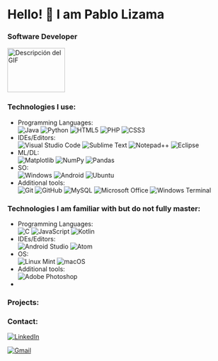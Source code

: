 # Hello! 👋 I am Pablo Lizama 

### Software Developer <br>
<img src="https://media3.giphy.com/media/v1.Y2lkPTc5MGI3NjExZjBvc2J5cWRjaHB3YzZkMXMwd3lpNmZ2b3k0OXh2eWZhcGtoMmh6eiZlcD12MV9pbnRlcm5hbF9naWZfYnlfaWQmY3Q9Zw/1C8bHHJturSx2/giphy.webp" alt="Descripción del GIF" width="130" height="100">
<br>


### Technologies I use:
- Programming Languages: <br>
	![Java](https://img.shields.io/badge/java-%23ED8B00.svg?style=for-the-badge&logo=openjdk&logoColor=white)
	![Python](https://img.shields.io/badge/python-3670A0?style=for-the-badge&logo=python&logoColor=ffdd54)
	![HTML5](https://img.shields.io/badge/html5-%23E34F26.svg?style=for-the-badge&logo=html5&logoColor=white)
	![PHP](https://img.shields.io/badge/php-%23777BB4.svg?style=for-the-badge&logo=php&logoColor=white)
	![CSS3](https://img.shields.io/badge/css3-%231572B6.svg?style=for-the-badge&logo=css3&logoColor=white)
- IDEs/Editors: <br>
	![Visual Studio Code](https://img.shields.io/badge/Visual%20Studio%20Code-0078d7.svg?style=for-the-badge&logo=visual-studio-code&logoColor=white)
	![Sublime Text](https://img.shields.io/badge/sublime_text-%23575757.svg?style=for-the-badge&logo=sublime-text&logoColor=important)
	![Notepad++](https://img.shields.io/badge/Notepad++-90E59A.svg?style=for-the-badge&logo=notepad%2b%2b&logoColor=black)
	![Eclipse](https://img.shields.io/badge/Eclipse-FE7A16.svg?style=for-the-badge&logo=Eclipse&logoColor=white)
- ML/DL: <br>
	![Matplotlib](https://img.shields.io/badge/Matplotlib-%23ffffff.svg?style=for-the-badge&logo=Matplotlib&logoColor=black)
	![NumPy](https://img.shields.io/badge/numpy-%23013243.svg?style=for-the-badge&logo=numpy&logoColor=white)
	![Pandas](https://img.shields.io/badge/pandas-%23150458.svg?style=for-the-badge&logo=pandas&logoColor=white)
- SO: <br>
	![Windows](https://img.shields.io/badge/Windows-0078D6?style=for-the-badge&logo=windows&logoColor=white)
	![Android](https://img.shields.io/badge/Android-3DDC84?style=for-the-badge&logo=android&logoColor=white)
	![Ubuntu](https://img.shields.io/badge/Ubuntu-E95420?style=for-the-badge&logo=ubuntu&logoColor=white)
- Additional tools:<br>
	![Git](https://img.shields.io/badge/git-%23F05033.svg?style=for-the-badge&logo=git&logoColor=white)
	![GitHub](https://img.shields.io/badge/github-%23121011.svg?style=for-the-badge&logo=github&logoColor=white)
	![MySQL](https://img.shields.io/badge/mysql-4479A1.svg?style=for-the-badge&logo=mysql&logoColor=white)
	![Microsoft Office](https://img.shields.io/badge/Microsoft_Office-D83B01?style=for-the-badge&logo=microsoft-office&logoColor=white)
	![Windows Terminal](https://img.shields.io/badge/Windows%20Terminal-%234D4D4D.svg?style=for-the-badge&logo=windows-terminal&logoColor=white)

### Technologies I am familiar with but do not fully master:
- Programming Languages: <br>
	![C](https://img.shields.io/badge/c-%2300599C.svg?style=for-the-badge&logo=c&logoColor=white)
	![JavaScript](https://img.shields.io/badge/javascript-%23323330.svg?style=for-the-badge&logo=javascript&logoColor=%23F7DF1E)
	![Kotlin](https://img.shields.io/badge/kotlin-%237F52FF.svg?style=for-the-badge&logo=kotlin&logoColor=white)
- IDEs/Editors:<br>
  	![Android Studio](https://img.shields.io/badge/android%20studio-346ac1?style=for-the-badge&logo=android%20studio&logoColor=white)
  	![Atom](https://img.shields.io/badge/Atom-%2366595C.svg?style=for-the-badge&logo=atom&logoColor=white)
- OS: <br>
	![Linux Mint](https://img.shields.io/badge/Linux%20Mint-87CF3E?style=for-the-badge&logo=Linux%20Mint&logoColor=white)
	![macOS](https://img.shields.io/badge/mac%20os-000000?style=for-the-badge&logo=macos&logoColor=F0F0F0)
- Additional tools: <br>
  	![Adobe Photoshop](https://img.shields.io/badge/adobe%20photoshop-%2331A8FF.svg?style=for-the-badge&logo=adobe%20photoshop&logoColor=white)
- 

### Projects:

### Contact:
[![LinkedIn](https://img.shields.io/badge/linkedin-%230077B5.svg?style=for-the-badge&logo=linkedin&logoColor=white)](https://www.linkedin.com/in/pablo-lizama-orostica/)<br>

[![Gmail](https://img.shields.io/badge/Gmail-D14836?style=for-the-badge&logo=gmail&logoColor=white)](mailto:plizama.orostica@gmail.com)

